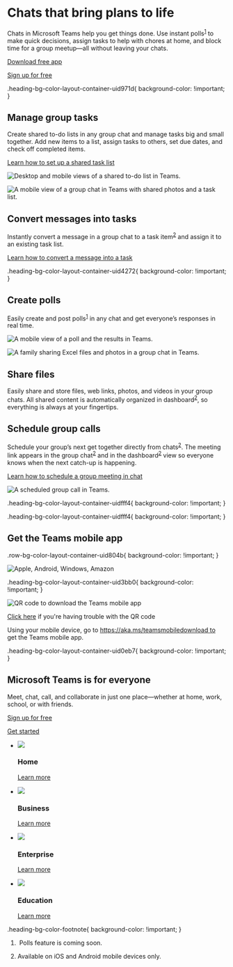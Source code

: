 # Chats that bring plans to life

  

Chats in Microsoft Teams help you get things done. Use instant polls<sup><a href="https://www.microsoft.com/en-us/microsoft-teams/teams-for-home/planning?rtc=1#footnote" class="ms-rte-link" aria-label="footnote 1">1</a></sup> to make quick decisions, assign tasks to help with chores at home, and block time for a group meetup—all without leaving your chats.

[Download free app](https://go.microsoft.com/fwlink/p/?LinkID=2162189&clcid=0x409&culture=en-us&country=us)

[Sign up for free](https://go.microsoft.com/fwlink/p/?LinkID=2163566&clcid=0x409&culture=en-us&country=us)

.heading-bg-color-layout-container-uid971d{ background-color: !important; }

## Manage group tasks

Create shared to-do lists in any group chat and manage tasks big and small together. Add new items to a list, assign tasks to others, set due dates, and check off completed items.

[Learn how to set up a shared task list](https://go.microsoft.com/fwlink/p/?LinkID=2162262&clcid=0x409&culture=en-us&country=us)

![Desktop and mobile views of a shared to-do list in Teams.](https://cdn-dynmedia-1.microsoft.com/is/image/microsoftcorp/M365KeyMessage-img01_x2_RWLIjn?resMode=sharp2&op_usm=1.5,0.65,15,0&wid=2136&hei=1600&qlt=95)

![A mobile view of a group chat in Teams with shared photos and a task list.](https://cdn-dynmedia-1.microsoft.com/is/image/microsoftcorp/M365KeyMessage-img02_x2_RWCVPU?resMode=sharp2&op_usm=1.5,0.65,15,0&wid=2136&hei=1600&qlt=95)

## Convert messages into tasks

Instantly convert a message in a group chat to a task item<sup><a href="https://www.microsoft.com/en-us/microsoft-teams/teams-for-home/planning?rtc=1#footnote" class="ms-rte-link" aria-label="Footnote 2">2</a></sup> and assign it to an existing task list.

[Learn how to convert a message into a task](https://go.microsoft.com/fwlink/p/?LinkID=2162421&clcid=0x409&culture=en-us&country=us)

.heading-bg-color-layout-container-uid4272{ background-color: !important; }

## Create polls

Easily create and post polls<sup><a href="https://www.microsoft.com/en-us/microsoft-teams/teams-for-home/planning?rtc=1#footnote" class="ms-rte-link">1</a></sup> in any chat and get everyone’s responses in real time.

![A mobile view of a poll and the results in Teams.](https://cdn-dynmedia-1.microsoft.com/is/image/microsoftcorp/M365KeyMessage-img03_x2_RWCVPX?resMode=sharp2&op_usm=1.5,0.65,15,0&wid=2136&hei=1600&qlt=95)

![A family sharing Excel files and photos in a group chat in Teams.](https://cdn-dynmedia-1.microsoft.com/is/image/microsoftcorp/M365KeyMessage-img04_x2_RWLFHJ?resMode=sharp2&op_usm=1.5,0.65,15,0&wid=2136&hei=1600&qlt=95)

## Share files

Easily share and store files, web links, photos, and videos in your group chats. All shared content is automatically organized in dashboard<sup><a href="https://www.microsoft.com/en-us/microsoft-teams/teams-for-home/planning?rtc=1#footnote" class="ms-rte-link">2</a></sup>, so everything is always at your fingertips.

## Schedule group calls

Schedule your group’s next get together directly from chats<sup><a href="https://www.microsoft.com/en-us/microsoft-teams/teams-for-home/planning?rtc=1#richtext-oc5101" class="ms-rte-link" aria-label="Footnote 2">2</a></sup>. The meeting link appears in the group chat<sup><a href="https://www.microsoft.com/en-us/microsoft-teams/teams-for-home/planning?rtc=1#footnote" class="ms-rte-link" aria-label="Footnote 2">2</a></sup> and in the dashboard<sup><a href="https://www.microsoft.com/en-us/microsoft-teams/teams-for-home/planning?rtc=1#footnote" class="ms-rte-link" aria-label="Footnote 2">2</a></sup> view so everyone knows when the next catch-up is happening.

[Learn how to schedule a group meeting in chat](https://go.microsoft.com/fwlink/p/?LinkID=2162335&clcid=0x409&culture=en-us&country=us)

![A scheduled group call in Teams.](https://cdn-dynmedia-1.microsoft.com/is/image/microsoftcorp/M365KeyMessage-img05_x2_RWCVQ5?resMode=sharp2&op_usm=1.5,0.65,15,0&wid=2136&hei=1600&qlt=95)

.heading-bg-color-layout-container-uidfff4{ background-color: !important; }

.heading-bg-color-layout-container-uidfff4{ background-color: !important; }

## Get the Teams mobile app

.row-bg-color-layout-container-uid804b{ background-color: !important; }

 ![Apple, Android, Windows, Amazon](https://cdn-dynmedia-1.microsoft.com/is/image/microsoftcorp/icons_0_RE4DSNF?resMode=sharp2&op_usm=1.5,0.65,15,0&wid=77&hei=40&qlt=100&fit=constrain)

.heading-bg-color-layout-container-uid3bb0{ background-color: !important; }

![QR code to download the Teams mobile app](https://cdn-dynmedia-1.microsoft.com/is/image/microsoftcorp/qrcode-new?resMode=sharp2&op_usm=1.5,0.65,15,0&wid=120&hei=120&qlt=100&fit=constrain)

[Click here](https://www.microsoft.com/en-us/microsoft-teams/teams-for-home/planning?rtc=1#) if you're having trouble with the QR code

Using your mobile device, go to https://aka.ms/teamsmobiledownload to get the Teams mobile app.

.heading-bg-color-layout-container-uid0eb7{ background-color: !important; }

## Microsoft Teams is for everyone

Meet, chat, call, and collaborate in just one place—whether at home, work, school, or with friends.

[Sign up for free](https://go.microsoft.com/fwlink/?linkid=2163566&clcid=0x409&culture=en-us&country=us)

[Get started](https://go.microsoft.com/fwlink/p/?LinkID=2148766&clcid=0x409&culture=en-us&country=us)

-  ![](https://cdn-dynmedia-1.microsoft.com/is/content/microsoftcorp/Home-1) 
    
    ### Home
    
    [Learn more](https://www.microsoft.com/en-us/microsoft-teams/teams-for-home)
    
-  ![](https://cdn-dynmedia-1.microsoft.com/is/content/microsoftcorp/Business) 
    
    ### Business
    
    [Learn more](https://www.microsoft.com/en-us/microsoft-teams/small-medium-business?rtc=1)
    
-  ![](https://cdn-dynmedia-1.microsoft.com/is/content/microsoftcorp/Enterprise) 
    
    ### Enterprise
    
    [Learn more](https://www.microsoft.com/en-us/microsoft-teams/enterprise?rtc=1)
    
-  ![](https://cdn-dynmedia-1.microsoft.com/is/content/microsoftcorp/Education) 
    
    ### Education
    
    [Learn more](https://www.microsoft.com/en-us/microsoft-teams/education)
    

.heading-bg-color-footnote{ background-color: !important; }

1.  Polls feature is coming soon.  
      
    
2. Available on iOS and Android mobile devices only.